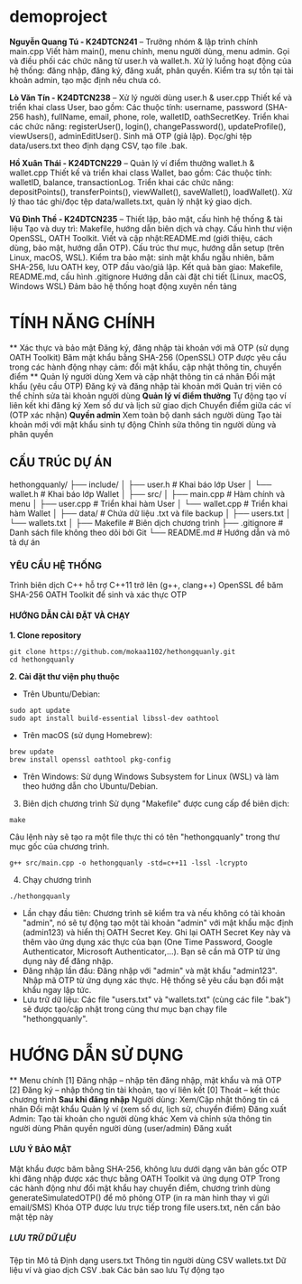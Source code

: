 # demoproject
**Nguyễn Quang Tú - K24DTCN241** – Trưởng nhóm & lập trình chính main.cpp
Viết hàm main(), menu chính, menu người dùng, menu admin.
Gọi và điều phối các chức năng từ user.h và wallet.h.
Xử lý luồng hoạt động của hệ thống: đăng nhập, đăng ký, đăng xuất, phân quyền.
Kiểm tra sự tồn tại tài khoản admin, tạo mặc định nếu chưa có.

**Lò Văn Tín - K24DTCN238** – Xử lý người dùng user.h & user.cpp
Thiết kế và triển khai class User, bao gồm:
Các thuộc tính: username, password (SHA-256 hash), fullName, email, phone, role, walletID, oathSecretKey.
Triển khai các chức năng: registerUser(), login(), changePassword(), updateProfile(), viewUsers(), adminEditUser().
Sinh mã OTP (giả lập).
Đọc/ghi tệp data/users.txt theo định dạng CSV, tạo file .bak.

**Hồ Xuân Thái - K24DTCN229** – Quản lý ví điểm thưởng wallet.h & wallet.cpp
Thiết kế và triển khai class Wallet, bao gồm:
Các thuộc tính: walletID, balance, transactionLog.
Triển khai các chức năng: depositPoints(), transferPoints(), viewWallet(), saveWallet(), loadWallet().
Xử lý thao tác ghi/đọc tệp data/wallets.txt, quản lý nhật ký giao dịch.

**Vũ Đình Thề - K24DTCN235** – Thiết lập, bảo mật, cấu hình hệ thống & tài liệu
Tạo và duy trì: Makefile, hướng dẫn biên dịch và chạy.
Cấu hình thư viện OpenSSL, OATH Toolkit.
Viết và cập nhật:README.md (giới thiệu, cách dùng, bảo mật, hướng dẫn OTP).
Cấu trúc thư mục, hướng dẫn setup (trên Linux, macOS, WSL).
Kiểm tra bảo mật: sinh mật khẩu ngẫu nhiên, băm SHA-256, lưu OATH key, OTP đầu vào/giả lập.
Kết quả bàn giao:
Makefile, README.md, cấu hình .gitignore
Hướng dẫn cài đặt chi tiết (Linux, macOS, Windows WSL)
Đảm bảo hệ thống hoạt động xuyên nền tảng
# TÍNH NĂNG CHÍNH
** Xác thực và bảo mật
Đăng ký, đăng nhập tài khoản với mã OTP (sử dụng OATH Toolkit)
Băm mật khẩu bằng SHA-256 (OpenSSL)
OTP được yêu cầu trong các hành động nhạy cảm: đổi mật khẩu, cập nhật thông tin, chuyển điểm
** Quản lý người dùng
Xem và cập nhật thông tin cá nhân
Đổi mật khẩu (yêu cầu OTP)
Đăng ký và đăng nhập tài khoản mới
Quản trị viên có thể chỉnh sửa tài khoản người dùng
**Quản lý ví điểm thưởng**
Tự động tạo ví liên kết khi đăng ký
Xem số dư và lịch sử giao dịch
Chuyển điểm giữa các ví (OTP xác nhận)
**Quyền admin**
Xem toàn bộ danh sách người dùng
Tạo tài khoản mới với mật khẩu sinh tự động
Chỉnh sửa thông tin người dùng và phân quyền
## CẤU TRÚC DỰ ÁN
hethongquanly/
├── include/
│   ├── user.h          # Khai báo lớp User
│   └── wallet.h        # Khai báo lớp Wallet
│
├── src/
│   ├── main.cpp        # Hàm chính và menu
│   ├── user.cpp        # Triển khai hàm User
│   └── wallet.cpp      # Triển khai hàm Wallet
│
├── data/               # Chứa dữ liệu .txt và file backup
│   ├── users.txt
│   └── wallets.txt
│
├── Makefile            # Biên dịch chương trình
├── .gitignore          # Danh sách file không theo dõi bởi Git
└── README.md           # Hướng dẫn và mô tả dự án
### YÊU CẦU HỆ THỐNG
Trình biên dịch C++ hỗ trợ C++11 trở lên (g++, clang++)
OpenSSL để băm SHA-256
OATH Toolkit để sinh và xác thực OTP
#### HƯỚNG DẪN CÀI ĐẶT VÀ CHẠY
**1. Clone repository**
```shell
git clone https://github.com/mokaa1102/hethongquanly.git
cd hethongquanly
```
**2. Cài đặt thư viện phụ thuộc**
- Trên Ubuntu/Debian:
```shell
sudo apt update
sudo apt install build-essential libssl-dev oathtool
```
- Trên macOS (sử dụng Homebrew):
```shell
brew update
brew install openssl oathtool pkg-config
```
- Trên Windows:
Sử dụng Windows Subsystem for Linux (WSL) và làm theo hướng dẫn cho Ubuntu/Debian.

3. Biên dịch chương trình
Sử dụng "Makefile" được cung cấp để biên dịch:
```shell
make
```
Câu lệnh này sẽ tạo ra một file thực thi có tên "hethongquanly" trong thư mục gốc của chương trình.
```shell
g++ src/main.cpp -o hethongquanly -std=c++11 -lssl -lcrypto
```
4. Chạy chương trình
```shell
./hethongquanly
```
- Lần chạy đầu tiên: Chương trình sẽ kiểm tra và nếu không có tài khoản "admin", nó sẽ tự động tạo một tài khoản "admin" với mật khẩu mặc định (admin123) và hiển thị OATH Secret Key.
  Ghi lại OATH Secret Key này và thêm vào ứng dụng xác thực của bạn (One Time Password, Google Authenticator, Microsoft Authenticator,...). Bạn sẽ cần mã OTP từ ứng dụng này để đăng nhập.
- Đăng nhập lần đầu: Đăng nhập với "admin" và mật khẩu "admin123". Nhập mã OTP từ ứng dụng xác thực. Hệ thống sẽ yêu cầu bạn đổi mật khẩu ngay lập tức.
- Lưu trữ dữ liệu: Các file "users.txt" và "wallets.txt" (cùng các file ".bak") sẽ được tạo/cập nhật trong cùng thư mục bạn chạy file "hethongquanly".

# HƯỚNG DẪN SỬ DỤNG
** Menu chính
[1] Đăng nhập – nhập tên đăng nhập, mật khẩu và mã OTP
[2] Đăng ký – nhập thông tin tài khoản, tạo ví liên kết
[0] Thoát – kết thúc chương trình
**Sau khi đăng nhập**
Người dùng:
Xem/Cập nhật thông tin cá nhân
Đổi mật khẩu
Quản lý ví (xem số dư, lịch sử, chuyển điểm)
Đăng xuất
Admin:
Tạo tài khoản cho người dùng khác
Xem và chỉnh sửa thông tin người dùng
Phân quyền người dùng (user/admin)
Đăng xuất
#### LƯU Ý BẢO MẬT
Mật khẩu được băm bằng SHA-256, không lưu dưới dạng văn bản gốc
OTP khi đăng nhập được xác thực bằng OATH Toolkit và ứng dụng OTP
Trong các hành động như đổi mật khẩu hay chuyển điểm, chương trình dùng generateSimulatedOTP() để mô phỏng OTP (in ra màn hình thay vì gửi email/SMS)
Khóa OTP được lưu trực tiếp trong file users.txt, nên cần bảo mật tệp này
##### LƯU TRỮ DỮ LIỆU
Tệp tin	Mô tả	Định dạng
users.txt	Thông tin người dùng	CSV
wallets.txt	Dữ liệu ví và giao dịch	CSV
.bak	Các bản sao lưu	Tự động tạo
